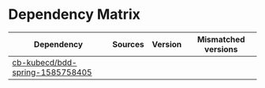 # Dependency Matrix

Dependency | Sources | Version | Mismatched versions
---------- | ------- | ------- | -------------------
[cb-kubecd/bdd-spring-1585758405](https://github.com/cb-kubecd/bdd-spring-1585758405.git) |  | []() | 
